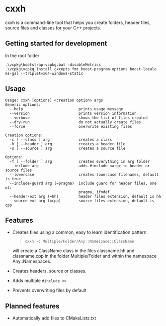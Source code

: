 # cxxh

cxxh is a command-line tool that helps you create folders, header files, source files and classes for your C++ projects.

## Getting started for development

In the root folder
```
.\vcpkg\bootstrap-vcpkg.bat -disableMetrics
.\vcpkg\vcpkg install cxxopts fmt boost-program-options boost-locale ms-gsl --triplet=x64-windows-static
```

## Usage

```
Usage: cxxh [options] <creation option> args
Generic options:
  --help                         prints usage message
  --version                      prints version information
  --verbose                      shows the list of files created
  --dry-run                      do not actually create files
  --force                        overwrite existing files

Creation options:
  -c [ --class ] arg             creates a class
  -h [ --header ] arg            creates a header file
  -s [ --source ] arg            creates a source file

Options:
  -f [ --folder ] arg            creates everything in arg folder
  --include arg                  adds #include <arg> to header or source files
  --lowercase                    creates lowercase filenames, default is true
  --include-guard arg (=pragma)  include guard for header files, one of:
                                 pragma, ifndef
  --header-ext arg (=hh)         header files extension, default is hh
  --source-ext arg (=cpp)        source files extension, default is cpp
```

## Features

- Creates files using a common, easy to learn identification pattern:
  > `cxxh -c Multiple/Folder/Any::Namespace::ClassName`

  will create a ClassName class in the files classname.hh and classname.cpp in the folder Multiple/Folder and within the namespace Any::Namespaces.
- Creates headers, source or classes.
- Adds multiple `#include <>`
- Prevents overwriting files by default

## Planned features

- Automatically add files to CMakeLists.txt

